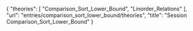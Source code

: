 {
    "theories": [
        "Comparison_Sort_Lower_Bound",
        "Linorder_Relations"
    ],
    "url": "entries/comparison_sort_lower_bound/theories",
    "title": "Session Comparison_Sort_Lower_Bound"
}